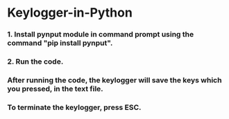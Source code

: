 <h1>Keylogger-in-Python</h1>

<h3>1. Install pynput module in command prompt using the command "pip install pynput".</h3>
<h3>2. Run the code.</h3>
<h3>After running the code, the keylogger will save the keys which you pressed, in the text file.</h3>
<h3>To terminate the keylogger, press ESC.</h3>
